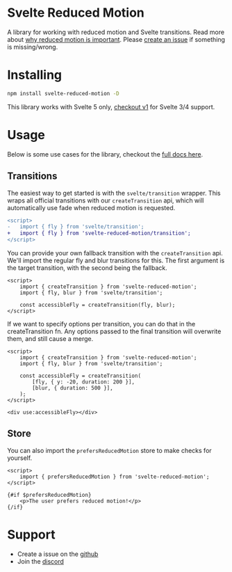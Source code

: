 # Svelte Reduced Motion

A library for working with reduced motion and Svelte transitions. Read more about [why reduced motion is important](https://ghostdev.xyz/posts/working-with-reduced-motion-in-svelte/). Please [create an issue](https://github.com/ghostdevv/svelte-reduced-motion/issues/new) if something is missing/wrong.

# Installing

```sh
npm install svelte-reduced-motion -D
```

This library works with Svelte 5 only, [checkout v1](https://www.npmjs.com/package/svelte-reduced-motion/v/1.1.1) for Svelte 3/4 support.

# Usage

Below is some use cases for the library, checkout the [full docs here](https://svelte-reduced-motion.willow.codes).

## Transitions

The easiest way to get started is with the `svelte/transition` wrapper. This wraps all official transitions with our `createTransition` api, which will automatically use fade when reduced motion is requested.

```diff
<script>
-	import { fly } from 'svelte/transition';
+	import { fly } from 'svelte-reduced-motion/transition';
</script>
```

You can provide your own fallback transition with the `createTransition` api. We'll import the regular fly and blur transitions for this. The first argument is the target transition, with the second being the fallback.

```svelte
<script>
	import { createTransition } from 'svelte-reduced-motion';
	import { fly, blur } from 'svelte/transition';

	const accessibleFly = createTransition(fly, blur);
</script>
```

If we want to specify options per transition, you can do that in the createTransition fn. Any options passed to the final transition will overwrite them, and still cause a merge.

```svelte
<script>
	import { createTransition } from 'svelte-reduced-motion';
	import { fly, blur } from 'svelte/transition';

	const accessibleFly = createTransition(
		[fly, { y: -20, duration: 200 }],
		[blur, { duration: 500 }],
	);
</script>

<div use:accessibleFly></div>
```

## Store

You can also import the `prefersReducedMotion` store to make checks for yourself.

```svelte
<script>
	import { prefersReducedMotion } from 'svelte-reduced-motion';
</script>

{#if $prefersReducedMotion}
	<p>The user prefers reduced motion!</p>
{/if}
```

# Support

-   Create a issue on the [github](https://github.com/ghostdevv/svelte-reduced-motion/issues/new)
-   Join the [discord](https://discord.gg/2Vd4wAjJnm)<br>
